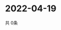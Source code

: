 # 2022-04-19
  共 0条

  <!-- BEGIN -->
  <!-- 最后更新时间Tue Apr 19 2022 17:14:44 GMT+0000 (Coordinated Universal Time) -->
  
  <!-- END -->
  
  